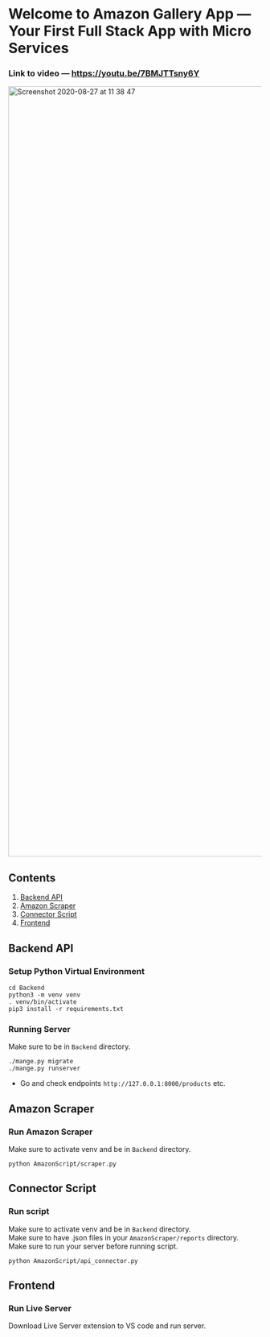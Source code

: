# Welcome to Amazon Gallery App — Your First Full Stack App with Micro Services
### Link to video — https://youtu.be/7BMJTTsny6Y
<img width="1531" alt="Screenshot 2020-08-27 at 11 38 47" src="https://user-images.githubusercontent.com/32365708/91424366-fe09a600-e859-11ea-9190-d1cd8a5a5c3d.png">

## Contents

1. [Backend API](#backend-api)
1. [Amazon Scraper](#amazon-scraper)
1. [Connector Script](#connector-script)
1. [Frontend](#frontend)

## Backend API

### Setup Python Virtual Environment
```buildoutcfg
cd Backend
python3 -m venv venv
. venv/bin/activate
pip3 install -r requirements.txt
```
### Running Server
Make sure to be in `Backend` directory.
```buildoutcfg
./mange.py migrate
./mange.py runserver
```
- Go and check endpoints `http://127.0.0.1:8000/products` etc.

## Amazon Scraper

### Run Amazon Scraper
Make sure to activate venv and be in `Backend` directory.
```buildoutcfg
python AmazonScript/scraper.py
```

## Connector Script

### Run script
Make sure to activate venv and be in `Backend` directory. <br>
Make sure to have .json files in your `AmazonScraper/reports` directory. <br>
Make sure to run your server before running script. <br>
```buildoutcfg
python AmazonScript/api_connector.py
```

## Frontend

### Run Live Server
Download Live Server extension to VS code and run server.

